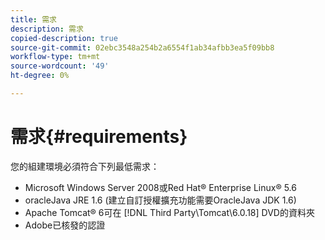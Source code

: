 ```yaml
---
title: 需求
description: 需求
copied-description: true
source-git-commit: 02ebc3548a254b2a6554f1ab34afbb3ea5f09bb8
workflow-type: tm+mt
source-wordcount: '49'
ht-degree: 0%

---
```


# 需求{#requirements}

您的組建環境必須符合下列最低需求：

* Microsoft Windows Server 2008或Red Hat® Enterprise Linux® 5.6
* oracleJava JRE 1.6 (建立自訂授權擴充功能需要OracleJava JDK 1.6)
* Apache Tomcat® 6可在 [!DNL Third Party\Tomcat\6.0.18] DVD的資料夾
* Adobe已核發的認證
